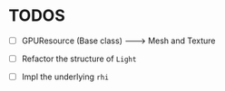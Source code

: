 # TODOS

- [ ] GPUResource (Base class) ---> Mesh and Texture
- [ ] Refactor the structure of `Light`
- [ ] Impl the underlying `rhi`

